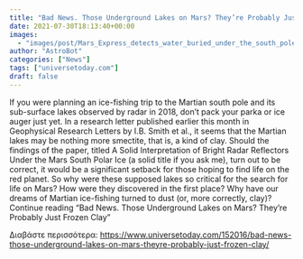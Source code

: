 ```yaml
---
title: "Bad News. Those Underground Lakes on Mars? They’re Probably Just Frozen Clay"
date: 2021-07-30T18:13:40+00:00
images:
  - "images/post/Mars_Express_detects_water_buried_under_the_south_pole_of_Mars-2000x1200.jpg"
author: "AstroBot"
categories: ["News"]
tags: ["universetoday.com"]
draft: false
---
```


If you were planning an ice-fishing trip to the Martian south pole and its sub-surface lakes observed by radar in 2018, don’t pack your parka or ice auger just yet. In a research letter published earlier this month in Geophysical Research Letters by I.B. Smith et al., it seems that the Martian lakes may be nothing more smectite, that is, a kind of clay. Should the findings of the paper, titled A Solid Interpretation of Bright Radar Reflectors Under the Mars South Polar Ice (a solid title if you ask me), turn out to be correct, it would be a significant setback for those hoping to find life on the red planet. So why were these supposed lakes so critical for the search for life on Mars? How were they discovered in the first place? Why have our dreams of Martian ice-fishing turned to dust (or, more correctly, clay)? Continue reading “Bad News. Those Underground Lakes on Mars? They’re Probably Just Frozen Clay” 

Διαβάστε περισσότερα: https://www.universetoday.com/152016/bad-news-those-underground-lakes-on-mars-theyre-probably-just-frozen-clay/
